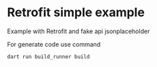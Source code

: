 # Retrofit simple example

Example with Retrofit and fake api jsonplaceholder  


For generate code use command

`
dart run build_runner build
`

